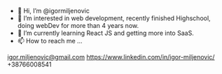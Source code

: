 - 👋 Hi, I’m @igormiljenovic
- 👀 I’m interested in web development, recently finished Highschool, doing webDev for more than 4 years now.
- 🌱 I’m currently learning React JS and getting more into SaaS.
- 📫 How to reach me ...

igor.miljenovic@gmail.com
https://www.linkedin.com/in/igor-miljenovic/
+38766008541

<!---
igormiljenovic/igormiljenovic is a ✨ special ✨ repository because its `README.md` (this file) appears on your GitHub profile.
You can click the Preview link to take a look at your changes.
--->
